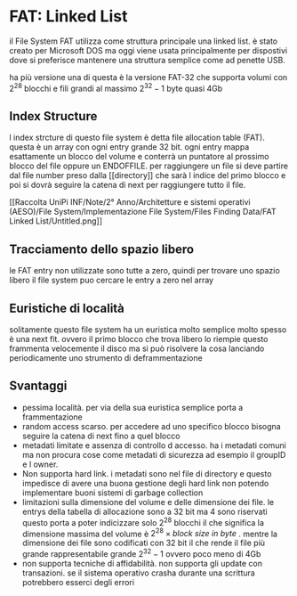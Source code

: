 # FAT: Linked List

il File System FAT utilizza come struttura principale una linked list. è stato creato per Microsoft DOS ma oggi viene usata principalmente per dispostivi dove si preferisce mantenere una struttura semplice come ad penette USB.

ha più versione una di questa è la versione FAT-32 che supporta volumi con $2^{28}$ blocchi e fili grandi al massimo $2^{32}-1$ byte quasi 4Gb

## Index Structure

l index strcture di questo file system è detta file allocation table (FAT). questa è un array con ogni entry grande 32 bit. ogni entry mappa esattamente un blocco del volume e conterrà un puntatore al prossimo blocco del file oppure un ENDOFFILE. per raggiungere un file si deve partire dal file number preso dalla [[directory]]  che sarà l indice del primo blocco e poi si dovrà seguire la catena di next per raggiungere tutto il file.

[[Raccolta UniPi INF/Note/2° Anno/Architetture e sistemi operativi (AESO)/File System/Implementazione File System/Files Finding Data/FAT Linked List/Untitled.png]]

## Tracciamento dello spazio libero

le FAT entry non utilizzate sono tutte a zero, quindi per trovare uno spazio libero il file system puo cercare le entry a zero nel array

## Euristiche di località

solitamente questo file system ha un euristica molto semplice molto spesso è una next fit. ovvero il primo blocco che trova libero lo riempie questo frammenta velocemente il disco ma si può risolvere la cosa lanciando periodicamente uno strumento di deframmentazione

## Svantaggi

- pessima località. per via della sua euristica semplice porta a frammentazione
- random access scarso. per accedere ad uno specifico blocco bisogna seguire la catena di next fino a quel blocco
- metadati limitate e assenza di controllo d accesso. ha i metadati comuni ma non procura cose come metadati di sicurezza ad esempio il groupID e l owner.
- Non supporta hard link. i metadati sono nel file di directory e questo impedisce di avere una buona gestione degli hard link non potendo implementare buoni sistemi di garbage collection
- limitazioni sulla dimensione del volume e delle dimensione dei file. le entrys della tabella di allocazione sono a 32 bit ma 4 sono riservati questo porta a poter  indicizzare solo $2^{28}$ blocchi  il che significa la dimensione massima del volume è $2^{28}\times block \ size \ in \ byte$  . mentre la dimensione dei file sono codificati con 32 bit il che rende il file più grande rappresentabile grande $2^{32}-1$ ovvero poco meno di 4Gb
- non supporta tecniche di affidabilità. non supporta gli update con transazioni. se il sistema operativo crasha durante una scrittura potrebbero esserci degli errori

